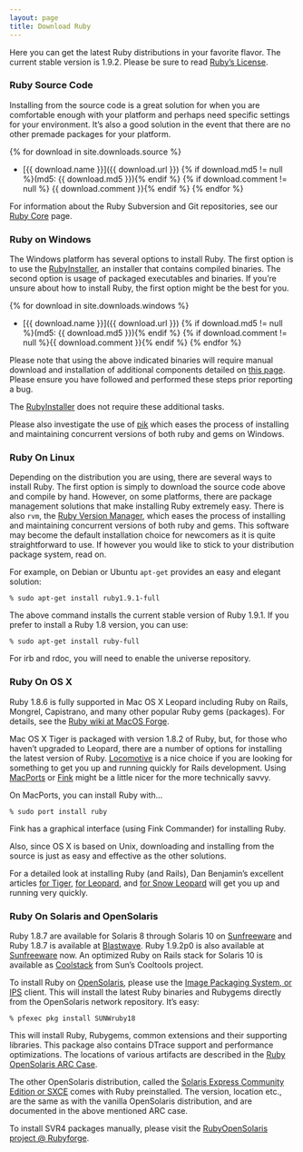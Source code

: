 ```yaml
---
layout: page
title: Download Ruby
---
```


Here you can get the latest Ruby distributions in your favorite flavor.
The current stable version is 1.9.2. Please be sure to read
[Ruby&#8217;s License](/about/license.txt).

### Ruby Source Code

Installing from the source code is a great solution for when you are comfortable enough with your platform and perhaps need specific settings for your environment. It&#8217;s also a good solution in the event that there are no other premade packages for your platform.

{% for download in site.downloads.source %}
* [{{ download.name }}]({{ download.url }}) {% if download.md5 != null %}(md5: {{ download.md5 }}){% endif %} {% if download.comment != null %} {{ download.comment }}{% endif %}
{% endfor %}

For information about the Ruby Subversion and Git repositories, see our
[Ruby Core](/community/ruby-core/) page.

### Ruby on Windows

The Windows platform has several options to install Ruby.
The first option is to use the [RubyInstaller](http://rubyinstaller.org/),
an installer that contains compiled binaries. The second option is usage of
packaged executables and binaries. If you&#8217;re unsure about how to
install Ruby, the first option might be the best for you.

{% for download in site.downloads.windows %}
* [{{ download.name }}]({{ download.url }}) {% if download.md5 != null %}(md5: {{ download.md5 }}){% endif %} {% if download.comment != null %}{{ download.comment }}{% endif %}
{% endfor %}

Please note that using the above indicated binaries will require manual
download and installation of additional components detailed on
[this page](http://www.garbagecollect.jp/ruby/mswin32/en/documents/install.html).
Please ensure you have followed and performed these steps prior reporting a bug.

The [RubyInstaller](http://rubyinstaller.org/) does not require these additional tasks.

Please also investigate the use of [pik](http://github.com/vertiginous/pik)
which eases the process of installing and maintaining concurrent versions of
both ruby and gems on Windows.

### Ruby On Linux

Depending on the distribution you are using, there are several ways to
install Ruby. The first option is simply to download the source code above
and compile by hand. However, on some platforms, there are package management
solutions that make installing Ruby extremely easy. There is also `rvm`, the
[Ruby Version Manager](http://rvm.beginrescueend.com), which eases the process
of installing and maintaining concurrent versions of both ruby and gems.
This software may become the default installation choice for newcomers as it
is quite straightforward to use. If however you would like to stick to your
distribution package system, read on.

For example, on Debian or Ubuntu `apt-get` provides an easy and elegant solution:

    % sudo apt-get install ruby1.9.1-full

The above command installs the current stable version of Ruby 1.9.1.
If you prefer to install a Ruby 1.8 version, you can use:

    % sudo apt-get install ruby-full

For irb and rdoc, you will need to enable the universe repository.

### Ruby On OS X

Ruby 1.8.6 is fully supported in Mac OS X Leopard including Ruby on Rails,
Mongrel, Capistrano, and many other popular Ruby gems (packages).
For details, see the [Ruby wiki at MacOS Forge](http://trac.macosforge.org/projects/ruby/wiki).

Mac OS X Tiger is packaged with version 1.8.2 of Ruby, but, for those who
haven&#8217;t upgraded to Leopard, there are a number of options for
installing the latest version of Ruby. [Locomotive](http://locomotive.raaum.org/)
is a nice choice if you are looking for something to get you up and running
quickly for Rails development.  Using [MacPorts](http://www.macports.org/) or
[Fink](http://fink.sourceforge.net/) might be a little nicer for the more
technically savvy.

On MacPorts, you can install Ruby with&#8230;

    % sudo port install ruby

Fink has a graphical interface (using Fink Commander) for installing Ruby.

Also, since OS X is based on Unix, downloading and installing from the source
is just as easy and effective as the other solutions.

For a detailed look at installing Ruby (and Rails), Dan Benjamin&#8217;s
excellent articles [for Tiger](http://hivelogic.com/articles/ruby-rails-mongrel-mysql-osx),
[for Leopard](http://hivelogic.com/articles/ruby-rails-leopard), and
[for Snow Leopard](http://hivelogic.com/articles/compiling-ruby-rubygems-and-rails-on-snow-leopard/)
will get you up and running very quickly.

### Ruby On Solaris and OpenSolaris

Ruby 1.8.7 are available for Solaris 8 through Solaris 10 on [Sunfreeware](http://www.sunfreeware.com)
and Ruby 1.8.7 is available at [Blastwave](http://www.blastwave.org).
Ruby 1.9.2p0 is also available at [Sunfreeware](http://www.sunfreeware.com) now.
An optimized Ruby on Rails stack for Solaris 10 is available as
[Coolstack](http://cooltools.sunsource.net/coolstack) from Sun&#8217;s
Cooltools project.

To install Ruby on [OpenSolaris](http://www.opensolaris.org), please use the
[Image Packaging System, or IPS](http://opensolaris.org/os/project/pkg/) client.
This will install the latest Ruby binaries and Rubygems directly from the
OpenSolaris network repository. It&#8217;s easy:

    % pfexec pkg install SUNWruby18

This will install Ruby, Rubygems, common extensions and their supporting libraries.
This package also contains DTrace support and performance optimizations.
The locations of various artifacts are described in the
[Ruby OpenSolaris ARC Case](http://jp.opensolaris.org/os/community/arc/caselog/2007/600/).

The other OpenSolaris distribution, called the [Solaris Express Community Edition or SXCE](http://opensolaris.org/os/downloads)
comes with Ruby preinstalled. The version, location etc., are the same as
with the vanilla OpenSolaris distribution, and are documented in the above
mentioned ARC case.

To install SVR4 packages manually, please visit the
[RubyOpenSolaris project @ Rubyforge](http://rubyforge.org/projects/rubyopensolaris).
